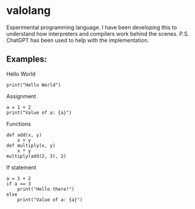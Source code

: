 # valolang
Experimental programming language. I have been developing this to understand how interpreters and compilers work behind the scenes. P.S. ChatGPT has been used to help with the implementation.

## Examples:
Hello World
```
print("Hello World")
```

Assignment
```
a = 1 + 2
print("Value of a: {a}")
```

Functions
```
def add(x, y)
    x + y
def multiply(x, y)
    x * y
multiply(add(2, 3), 2)
```

If statement
```
a = 1 + 2
if a == 3
    print("Hello there!")
else
    print("Value of a: {a}")
```